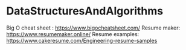 # DataStructuresAndAlgorithms

Big O cheat sheet : https://www.bigocheatsheet.com/
Resume maker: https://www.resumemaker.online/
Resume examples: https://www.cakeresume.com/Engineering-resume-samples

